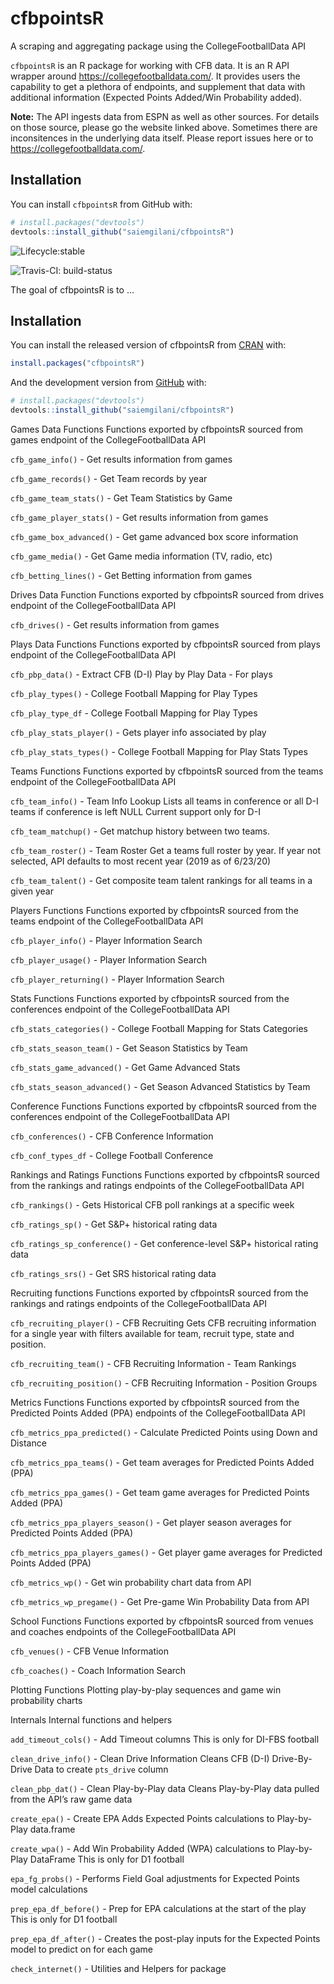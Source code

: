 
<!-- README.md is generated from README.Rmd. Please edit that file -->

# cfbpointsR

A scraping and aggregating package using the CollegeFootballData API

`cfbpointsR` is an R package for working with CFB data. It is an R API
wrapper around <https://collegefootballdata.com/>. It provides users the
capability to get a plethora of endpoints, and supplement that data with
additional information (Expected Points Added/Win Probability added).

**Note:** The API ingests data from ESPN as well as other sources. For
details on those source, please go the website linked above. Sometimes
there are inconsitences in the underlying data itself. Please report
issues here or to <https://collegefootballdata.com/>.

## Installation

You can install `cfbpointsR` from GitHub with:

``` r
# install.packages("devtools")
devtools::install_github("saiemgilani/cfbpointsR")
```

<!-- badges: start -->
![Lifecycle:stable](https://img.shields.io/badge/lifecycle-stable-brightgreen.svg)

![Travis-CI:
build-status](https://travis-ci.com/saiemgilani/cfbpointsR.svg?token=BxsozfUD3VCvCzzJpdFf&branch=master)
<!-- badges: end -->

The goal of cfbpointsR is to …

## Installation

You can install the released version of cfbpointsR from
[CRAN](https://CRAN.R-project.org) with:

``` r
install.packages("cfbpointsR")
```

And the development version from [GitHub](https://github.com/) with:

``` r
# install.packages("devtools")
devtools::install_github("saiemgilani/cfbpointsR")
```

Games Data Functions Functions exported by cfbpointsR sourced from games
endpoint of the CollegeFootballData API

`cfb_game_info()` - Get results information from games

`cfb_game_records()` - Get Team records by year

`cfb_game_team_stats()` - Get Team Statistics by Game

`cfb_game_player_stats()` - Get results information from games

`cfb_game_box_advanced()` - Get game advanced box score information

`cfb_game_media()` - Get Game media information (TV, radio, etc)

`cfb_betting_lines()` - Get Betting information from games

Drives Data Function Functions exported by cfbpointsR sourced from
drives endpoint of the CollegeFootballData API

`cfb_drives()` - Get results information from games

Plays Data Functions Functions exported by cfbpointsR sourced from plays
endpoint of the CollegeFootballData API

`cfb_pbp_data()` - Extract CFB (D-I) Play by Play Data - For plays

`cfb_play_types()` - College Football Mapping for Play Types

`cfb_play_type_df` - College Football Mapping for Play Types

`cfb_play_stats_player()` - Gets player info associated by play

`cfb_play_stats_types()` - College Football Mapping for Play Stats Types

Teams Functions Functions exported by cfbpointsR sourced from the teams
endpoint of the CollegeFootballData API

`cfb_team_info()` - Team Info Lookup Lists all teams in conference or
all D-I teams if conference is left NULL Current support only for D-I

`cfb_team_matchup()` - Get matchup history between two teams.

`cfb_team_roster()` - Team Roster Get a teams full roster by year. If
year not selected, API defaults to most recent year (2019 as of 6/23/20)

`cfb_team_talent()` - Get composite team talent rankings for all teams
in a given year

Players Functions Functions exported by cfbpointsR sourced from the
teams endpoint of the CollegeFootballData API

`cfb_player_info()` - Player Information Search

`cfb_player_usage()` - Player Information Search

`cfb_player_returning()` - Player Information Search

Stats Functions Functions exported by cfbpointsR sourced from the
conferences endpoint of the CollegeFootballData API

`cfb_stats_categories()` - College Football Mapping for Stats Categories

`cfb_stats_season_team()` - Get Season Statistics by Team

`cfb_stats_game_advanced()` - Get Game Advanced Stats

`cfb_stats_season_advanced()` - Get Season Advanced Statistics by Team

Conference Functions Functions exported by cfbpointsR sourced from the
conferences endpoint of the CollegeFootballData API

`cfb_conferences()` - CFB Conference Information

`cfb_conf_types_df` - College Football Conference

Rankings and Ratings Functions Functions exported by cfbpointsR sourced
from the rankings and ratings endpoints of the CollegeFootballData API

`cfb_rankings()` - Gets Historical CFB poll rankings at a specific week

`cfb_ratings_sp()` - Get S\&P+ historical rating data

`cfb_ratings_sp_conference()` - Get conference-level S\&P+ historical
rating data

`cfb_ratings_srs()` - Get SRS historical rating data

Recruiting functions Functions exported by cfbpointsR sourced from the
rankings and ratings endpoints of the CollegeFootballData API

`cfb_recruiting_player()` - CFB Recruiting Gets CFB recruiting
information for a single year with filters available for team, recruit
type, state and position.

`cfb_recruiting_team()` - CFB Recruiting Information - Team Rankings

`cfb_recruiting_position()` - CFB Recruiting Information - Position
Groups

Metrics Functions Functions exported by cfbpointsR sourced from the
Predicted Points Added (PPA) endpoints of the CollegeFootballData API

`cfb_metrics_ppa_predicted()` - Calculate Predicted Points using Down
and Distance

`cfb_metrics_ppa_teams()` - Get team averages for Predicted Points Added
(PPA)

`cfb_metrics_ppa_games()` - Get team game averages for Predicted Points
Added (PPA)

`cfb_metrics_ppa_players_season()` - Get player season averages for
Predicted Points Added (PPA)

`cfb_metrics_ppa_players_games()` - Get player game averages for
Predicted Points Added (PPA)

`cfb_metrics_wp()` - Get win probability chart data from API

`cfb_metrics_wp_pregame()` - Get Pre-game Win Probability Data from API

School Functions Functions exported by cfbpointsR sourced from venues
and coaches endpoints of the CollegeFootballData API

`cfb_venues()` - CFB Venue Information

`cfb_coaches()` - Coach Information Search

Plotting Functions Plotting play-by-play sequences and game win
probability charts

Internals Internal functions and helpers

`add_timeout_cols()` - Add Timeout columns This is only for DI-FBS
football

`clean_drive_info()` - Clean Drive Information Cleans CFB (D-I)
Drive-By-Drive Data to create `pts_drive` column

`clean_pbp_dat()` - Clean Play-by-Play data Cleans Play-by-Play data
pulled from the API’s raw game data

`create_epa()` - Create EPA Adds Expected Points calculations to
Play-by-Play data.frame

`create_wpa()` - Add Win Probability Added (WPA) calculations to
Play-by-Play DataFrame This is only for D1 football

`epa_fg_probs()` - Performs Field Goal adjustments for Expected Points
model calculations

`prep_epa_df_before()` - Prep for EPA calculations at the start of the
play This is only for D1 football

`prep_epa_df_after()` - Creates the post-play inputs for the Expected
Points model to predict on for each game

`check_internet()` - Utilities and Helpers for package
